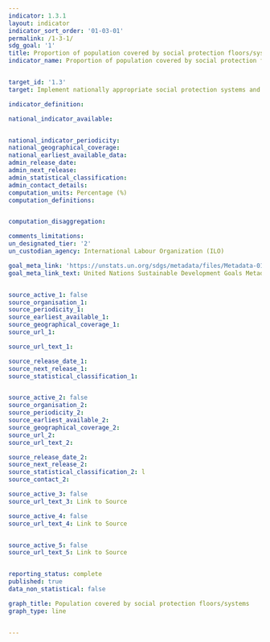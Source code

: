 ```yaml
---
indicator: 1.3.1
layout: indicator
indicator_sort_order: '01-03-01'
permalink: /1-3-1/
sdg_goal: '1'
title: Proportion of population covered by social protection floors/systems, by sex, distinguishing children, unemployed persons, older persons, persons with disabilities, pregnant women, newborns, work-injury victims and the poor and the vulnerable
indicator_name: Proportion of population covered by social protection floors/systems, by sex, distinguishing children, unemployed persons, older persons, persons with disabilities, pregnant women, newborns, work-injury victims and the poor and the vulnerable


target_id: '1.3'
target: Implement nationally appropriate social protection systems and measures for all, including floors, and by 2030 achieve substantial coverage of the poor and the vulnerable

indicator_definition:

national_indicator_available:


national_indicator_periodicity:
national_geographical_coverage:
national_earliest_available_data:
admin_release_date:
admin_next_release:
admin_statistical_classification:
admin_contact_details:
computation_units: Percentage (%)
computation_definitions:


computation_disaggregation:

comments_limitations:
un_designated_tier: '2'
un_custodian_agency: International Labour Organization (ILO)

goal_meta_link: 'https://unstats.un.org/sdgs/metadata/files/Metadata-01-03-01a.pdf'
goal_meta_link_text: United Nations Sustainable Development Goals Metadata


source_active_1: false
source_organisation_1:
source_periodicity_1:
source_earliest_available_1:
source_geographical_coverage_1:
source_url_1:

source_url_text_1:

source_release_date_1:
source_next_release_1:
source_statistical_classification_1:


source_active_2: false
source_organisation_2:
source_periodicity_2:
source_earliest_available_2:
source_geographical_coverage_2:
source_url_2:
source_url_text_2:

source_release_date_2:
source_next_release_2:
source_statistical_classification_2: l
source_contact_2:

source_active_3: false
source_url_text_3: Link to Source

source_active_4: false
source_url_text_4: Link to Source


source_active_5: false
source_url_text_5: Link to Source


reporting_status: complete
published: true
data_non_statistical: false

graph_title: Population covered by social protection floors/systems
graph_type: line


---
```

